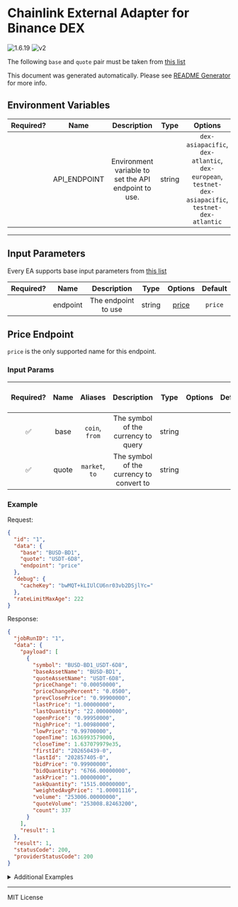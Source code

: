 # Chainlink External Adapter for Binance DEX

![1.6.19](https://img.shields.io/github/package-json/v/smartcontractkit/external-adapters-js?filename=packages/sources/binance-dex/package.json) ![v2](https://img.shields.io/badge/framework%20version-v2-blueviolet)

The following `base` and `quote` pair must be taken from [this list](https://dex.binance.org/api/v1/markets)

This document was generated automatically. Please see [README Generator](../../scripts#readme-generator) for more info.

## Environment Variables

| Required? |     Name     |                     Description                      |  Type  |                                               Options                                                |      Default      |
| :-------: | :----------: | :--------------------------------------------------: | :----: | :--------------------------------------------------------------------------------------------------: | :---------------: |
|           | API_ENDPOINT | Environment variable to set the API endpoint to use. | string | `dex-asiapacific`, `dex-atlantic`, `dex-european`, `testnet-dex-asiapacific`, `testnet-dex-atlantic` | `dex-asiapacific` |

---

## Input Parameters

Every EA supports base input parameters from [this list](../../core/bootstrap#base-input-parameters)

| Required? |   Name   |     Description     |  Type  |         Options          | Default |
| :-------: | :------: | :-----------------: | :----: | :----------------------: | :-----: |
|           | endpoint | The endpoint to use | string | [price](#price-endpoint) | `price` |

## Price Endpoint

`price` is the only supported name for this endpoint.

### Input Params

| Required? | Name  |    Aliases     |               Description                |  Type  | Options | Default | Depends On | Not Valid With |
| :-------: | :---: | :------------: | :--------------------------------------: | :----: | :-----: | :-----: | :--------: | :------------: |
|    ✅     | base  | `coin`, `from` |   The symbol of the currency to query    | string |         |         |            |                |
|    ✅     | quote | `market`, `to` | The symbol of the currency to convert to | string |         |         |            |                |

### Example

Request:

```json
{
  "id": "1",
  "data": {
    "base": "BUSD-BD1",
    "quote": "USDT-6D8",
    "endpoint": "price"
  },
  "debug": {
    "cacheKey": "bwMQT+kLIUlCU6nr03vb2DSjlYc="
  },
  "rateLimitMaxAge": 222
}
```

Response:

```json
{
  "jobRunID": "1",
  "data": {
    "payload": [
      {
        "symbol": "BUSD-BD1_USDT-6D8",
        "baseAssetName": "BUSD-BD1",
        "quoteAssetName": "USDT-6D8",
        "priceChange": "0.00050000",
        "priceChangePercent": "0.0500",
        "prevClosePrice": "0.99900000",
        "lastPrice": "1.00000000",
        "lastQuantity": "22.00000000",
        "openPrice": "0.99950000",
        "highPrice": "1.00980000",
        "lowPrice": "0.99700000",
        "openTime": 1636993579000,
        "closeTime": 1.637079979e35,
        "firstId": "202650439-0",
        "lastId": "202857405-0",
        "bidPrice": "0.99900000",
        "bidQuantity": "6766.00000000",
        "askPrice": "1.00000000",
        "askQuantity": "1515.00000000",
        "weightedAvgPrice": "1.00001116",
        "volume": "253006.00000000",
        "quoteVolume": "253008.82463200",
        "count": 337
      }
    ],
    "result": 1
  },
  "result": 1,
  "statusCode": 200,
  "providerStatusCode": 200
}
```

<details>
<summary>Additional Examples</summary>

Request:

```json
{
  "id": "1",
  "data": {
    "base": "overridablevalue",
    "quote": "USDT-6D8",
    "endpoint": "price",
    "overrides": {
      "binance_dex": {
        "overridablevalue": "BUSD-BD1"
      }
    }
  },
  "debug": {
    "cacheKey": "7ox5Q7U2PnYBLLJ/xmMOV/qJJPs="
  },
  "rateLimitMaxAge": 444
}
```

Response:

```json
{
  "jobRunID": "1",
  "data": {
    "payload": [
      {
        "symbol": "BUSD-BD1_USDT-6D8",
        "baseAssetName": "BUSD-BD1",
        "quoteAssetName": "USDT-6D8",
        "priceChange": "0.00050000",
        "priceChangePercent": "0.0500",
        "prevClosePrice": "0.99900000",
        "lastPrice": "1.00000000",
        "lastQuantity": "22.00000000",
        "openPrice": "0.99950000",
        "highPrice": "1.00980000",
        "lowPrice": "0.99700000",
        "openTime": 1636993579000,
        "closeTime": 1.637079979e35,
        "firstId": "202650439-0",
        "lastId": "202857405-0",
        "bidPrice": "0.99900000",
        "bidQuantity": "6766.00000000",
        "askPrice": "1.00000000",
        "askQuantity": "1515.00000000",
        "weightedAvgPrice": "1.00001116",
        "volume": "253006.00000000",
        "quoteVolume": "253008.82463200",
        "count": 337
      }
    ],
    "result": 1
  },
  "result": 1,
  "statusCode": 200,
  "providerStatusCode": 200
}
```

</details>

---

MIT License
